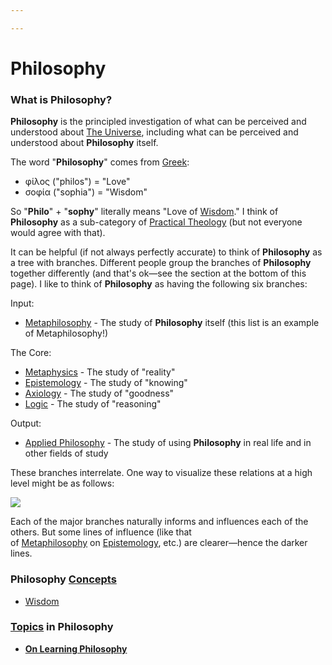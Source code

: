 ```yaml
---

---
```


# Philosophy

### **What is Philosophy?**

**Philosophy** is the principled investigation of what can be perceived
and understood about [The
Universe](https://calebsnotes.brick.do/the-universe-wMV8qe9GVV7j),
including what can be perceived and understood about **Philosophy**
itself.

The word "**Philosophy**" comes from
[Greek](https://calebsnotes.brick.do/greek-B245jwkbZLRq):

-   φίλος ("philos") = "Love"
-   σοφία ("sophia") = "Wisdom"

So "**Philo**" + "**sophy**" literally means "Love
of <a href="https://brick.do/g3Wql6KMGv5n" class="page-link">Wisdom</a>."
I think of **Philosophy** as a sub-category
of <a href="https://brick.do/aKa7YokLW8Np" class="page-link">Practical Theology</a> (but
not everyone would agree with that).

It can be helpful (if not always perfectly accurate) to think of
**Philosophy** as a tree with branches. Different people group the
branches of **Philosophy** together differently (and that's ok—see the
section at the bottom of this page). I like to think of **Philosophy**
as having the following six branches:

Input:

-   <a href="https://brick.do/n010qNGP12jQ" class="page-link">Metaphilosophy</a> -
    The study of **Philosophy** itself (this list is an example of
    Metaphilosophy!)

The Core:

-   <a href="https://brick.do/9JzEDp119oL3" class="page-link">Metaphysics</a> -
    The study of "reality"
-   <a href="https://brick.do/BKbM4zbX7MaK" class="page-link">Epistemology</a> -
    The study of "knowing"
-   <a href="https://brick.do/MlZadMl7nwZQ" class="page-link">Axiology</a> -
    The study of "goodness"
-   <a href="https://brick.do/W2EjxX1xaMXz" class="page-link">Logic</a> -
    The study of "reasoning"

Output:

-   <a href="https://brick.do/N6vyk1V0rbVG" class="page-link">Applied Philosophy</a> -
    The study of using **Philosophy** in real life and in other fields
    of study

These branches interrelate. One way to visualize these relations at a
high level might be as follows:

![](https://gist.githubusercontent.com/CFiggers/a99d73bd5a86624720ac288f9ff08696/raw/8eff744422c18ab01ed33d9136e36334fedb522d/Philosophy%2520Branches%2520Diagram.svg)

Each of the major branches naturally informs and influences each of the
others. But some lines of influence (like that
of <a href="https://brick.do/n010qNGP12jQ" class="page-link">Metaphilosophy</a> on <a href="https://brick.do/BKbM4zbX7MaK" class="page-link">Epistemology</a>,
etc.) are clearer—hence the darker lines.

### Philosophy <a href="https://brick.do/WBAqVOAWOeKe" class="page-link">Concepts</a>

-   <a href="https://brick.do/g3Wql6KMGv5n" class="page-link">Wisdom</a>

### <a href="https://brick.do/bEoP6nNyEaO7" class="page-link">Topics</a> in Philosophy

-   [**On Learning
    Philosophy**](https://calebsnotes.brick.do/on-learning-philosophy-KMxynq93RmO5)
